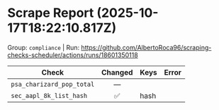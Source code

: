 # Scrape Report (2025-10-17T18:22:10.817Z)

Group: `compliance`  |  Run: https://github.com/AlbertoRoca96/scraping-checks-scheduler/actions/runs/18601350118

| Check | Changed | Keys | Error |
|---|:---:|:--|:--|
| `psa_charizard_pop_total` | — |  |  |
| `sec_aapl_8k_list_hash` | ✅ | hash |  |

